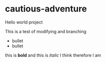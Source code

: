 # cautious-adventure
Hello world project

This is a test of modifying and branching
* bullet
* bullet

this is **bold** and this is *italic*
I think
therefore I am



